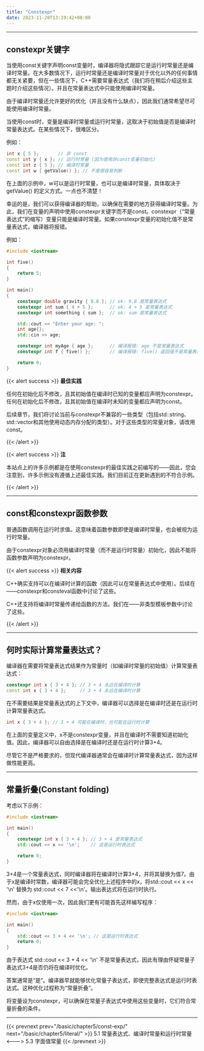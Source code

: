 ```yaml
---
title: "Constexpr"
date: 2023-11-28T13:19:42+08:00
---
```


***
## constexpr关键字

当使用const关键字声明const变量时，编译器将隐式跟踪它是运行时常量还是编译时常量。在大多数情况下，运行时常量还是编译时常量对于优化以外的任何事情都无关紧要，但在一些情况下，C++需要常量表达式（我们将在稍后介绍这些主题时介绍这些情况）。并且在常量表达式中只能使用编译时常量。

由于编译时常量还允许更好的优化（并且没有什么缺点），因此我们通常希望尽可能使用编译时常量。

当使用const时，变量是编译时常量或运行时常量，这取决于初始值是否是编译时常量表达式。在某些情况下，很难区分。

例如：

```C++
int x { 5 };       // 非 const
const int y { x }; // 运行时常量 (因为使用非const变量初始化)
const int z { 5 }; // 编译时常量
const int w { getValue() }; // 不是很容易判断
```

在上面的示例中，w可以是运行时常量，也可以是编译时常量，具体取决于getValue() 的定义方式。一点也不清楚！

幸运的是，我们可以获得编译器的帮助，以确保在需要的地方获得编译时常量。为此，我们在变量的声明中使用constexpr关键字而不是const。constexpr（“常量表达式”的缩写）变量只能是编译时常量。如果constexpr变量的初始化值不是常量表达式，编译器将报错。

例如：

```C++
#include <iostream>

int five()
{
    return 5;
}

int main()
{
    constexpr double gravity { 9.8 }; // ok: 9.8 是常量表达式
    constexpr int sum { 4 + 5 };      // ok: 4 + 5 是常量表达式
    constexpr int something { sum };  // ok: sum 是常量表达式

    std::cout << "Enter your age: ";
    int age{};
    std::cin >> age;

    constexpr int myAge { age };      // 编译报错: age 不是常量表达式
    constexpr int f { five() };       // 编译报错: five() 返回值不是常量表达式

    return 0;
}
```

{{< alert success >}}
**最佳实践**

任何在初始化后不修改，且其初始值在编译时已知的变量都应声明为constexpr。任何在初始化后不修改，且其初始值在编译时未知的变量都应声明为const。

后续章节，我们将讨论当前与constexpr不兼容的一些类型（包括std::string、std::vector和其他使用动态内存分配的类型）。对于这些类型的常量对象，请改用const。

{{< /alert >}}

{{< alert success >}}
**注**

本站点上的许多示例都是在使用constexpr的最佳实践之前编写的——因此，您会注意到，许多示例没有遵循上述最佳实践。我们目前正在更新遇到的不符合示例。

{{< /alert >}}

***
## const和constexpr函数参数

普通函数调用在运行时求值。这意味着函数参数即使是编译时常量，也会被视为运行时常量。

由于constexpr对象必须用编译时常量（而不是运行时常量）初始化，因此不能将函数参数声明为constexpr。

{{< alert success >}}
**相关内容**

C++确实支持可以在编译时计算的函数（因此可以在常量表达式中使用）。后续在——constexpr和consteval函数中讨论了这些。

C++还支持将编译时常量传递给函数的方法。我们在——非类型模板参数中讨论了这些。

{{< /alert >}}

***
## 何时实际计算常量表达式？

编译器在需要将常量表达式结果作为常量时（如编译时常量的初始值）计算常量表达式：

```C++
constexpr int x { 3 + 4 }; // 3 + 4 永远在编译时计算
const int x { 3 + 4 };     // 3 + 4 永远在编译时计算
```

在不需要结果是常量表达式的上下文中，编译器可以选择是在编译时还是在运行时计算常量表达式。

```C++
int x { 3 + 4 }; // 3 + 4 可能在编译时，也可能在运行时计算
```

在上面的变量定义中，x不是constexpr变量，并且在编译时不需要知道初始化值。因此，编译器可以自由选择是在编译时还是在运行时计算3+4。

尽管它不是严格要求的，但现代编译器通常会在编译时计算常量表达式，因为这样做性能更高。

***
## 常量折叠(Constant folding)

考虑以下示例：

```C++
#include <iostream>

int main()
{
	constexpr int x { 3 + 4 }; // 3 + 4 是常量表达式
	std::cout << x << '\n';    // 这是运行时表达式

	return 0;
}
```

3+4是一个常量表达式，同时编译器将在编译时计算3+4，并将其替换为值7。由于x是编译时常数，编译器可能会完全优化上述程序中的x，将std::cout << x << '\n' 替换为 std::cout << 7 <<'\n'。输出表达式将在运行时执行。

然而，由于x仅使用一次，因此我们更有可能首先这样编写程序：

```C++
#include <iostream>

int main()
{
	std::cout << 3 + 4 << '\n'; // 这是运行时表达式
	return 0;
}
```

由于表达式 std::cout << 3 + 4 << '\n' 不是常量表达式，因此有理由怀疑常量子表达式3+4是否仍将在编译时优化。

答案通常是“是”。编译器早就能够优化常量子表达式，即使完整表达式是运行时表达式。这种优化过程称为“常量折叠”。

将变量设为constexpr，可以确保在常量子表达式中使用这些变量时，它们符合常量折叠的条件。

***

{{< prevnext prev="/basic/chapter5/const-exp/" next="/basic/chapter5/literal/" >}}
5.1 常量表达式、编译时常量和运行时常量
<--->
5.3 字面值常量
{{< /prevnext >}}
